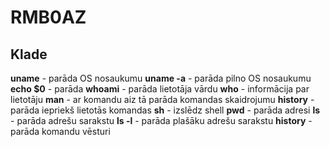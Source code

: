 # RMB0AZ
## Klade
**uname** - parāda OS nosaukumu
**uname -a** - parāda pilno OS nosaukumu
**echo $0** - parāda 
**whoami** - parāda lietotāja vārdu
**who** - informācija par lietotāju
**man** - ar komandu aiz tā parāda komandas skaidrojumu
**history** - parāda iepriekš lietotās komandas
**sh** - izslēdz shell
**pwd** - parāda adresi
**ls** - parāda adrešu sarakstu
**ls -l** - parāda plašāku adrešu sarakstu
**history** - parāda komandu vēsturi
